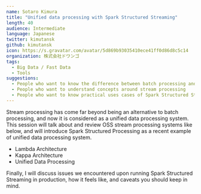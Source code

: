 ```yaml
---
name: Sotaro Kimura
title: "Unified data processing with Spark Structured Streaming"
length: 40
audience: Intermediate
language: Japanese
twitter: kimutansk
github: kimutansk
icon: https://s.gravatar.com/avatar/5d869b93035410ece41ff0d86d8c5c14
organization: 株式会社ドワンゴ
tags:
  - Big Data / Fast Data
  - Tools
suggestions:
  - People who want to know the difference between batch processing and stream processing
  - People who want to understand concepts around stream processing 
  - People who want to know practical uses cases of Spark Structured Streaming
---
```

Stream processing has come far beyond being an alternative to batch processing, and now it is considered as a unified data processing system.
This session will talk about and review OSS stream processing systems like below,
and will introduce Spark Structured Processing as a recent example of unified data processing system.

- Lambda Architecture
- Kappa Architecture
- Unified Data Processing

Finally, I will discuss issues we encountered upon running Spark Structured Streaming in production,
how it feels like, and caveats you should keep in mind.

